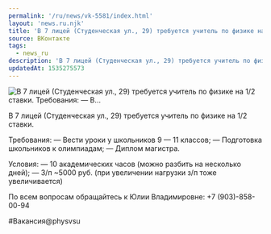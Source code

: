 ```yaml
---
permalink: '/ru/news/vk-5581/index.html'
layout: 'news.ru.njk'
title: 'В 7 лицей (Студенческая ул., 29) требуется учитель по физике на 1/2 ставки. Требования:  — В'
source: ВКонтакте
tags:
  - news_ru
description: 'В 7 лицей (Студенческая ул., 29) требуется учитель по физике на 1/2 ставки. Требования:  — В…'
updatedAt: 1535275573
---
```

![В 7 лицей (Студенческая ул., 29) требуется учитель по физике на 1/2 ставки. Требования:  — В…](https://sun9-25.userapi.com/impf/c846220/v846220453/cf151/YeyaaStIeV0.jpg?size=1280x853&quality=96&sign=b6d80d4d838a516b9952d4cfc081916b&c_uniq_tag=DPrXDWs8PQheIGp-xIhX7-sbHQmwXPZ_X1cxWhqIzXw&type=album)

В 7 лицей (Студенческая ул., 29) требуется учитель по физике на 1/2 ставки.

Требования:
— Вести уроки у школьников 9 — 11 классов;
— Подготовка школьников к олимпиадам;
— Диплом магистра.

Условия:
— 10 академических часов (можно разбить на несколько дней);
— З/п ~5000 руб. (при увеличении нагрузки з/п тоже увеличивается)

По всем вопросам обращайтесь к Юлии Владимировне: +7 (903)-858-00-94

#Вакансия@physvsu
